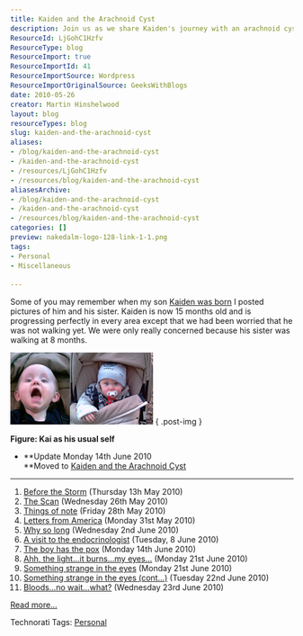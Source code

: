 ```yaml
---
title: Kaiden and the Arachnoid Cyst
description: Join us as we share Kaiden's journey with an arachnoid cyst, exploring his milestones and challenges. Discover our family's story and updates along the way.
ResourceId: LjGohC1Hzfv
ResourceType: blog
ResourceImport: true
ResourceImportId: 41
ResourceImportSource: Wordpress
ResourceImportOriginalSource: GeeksWithBlogs
date: 2010-05-26
creator: Martin Hinshelwood
layout: blog
resourceTypes: blog
slug: kaiden-and-the-arachnoid-cyst
aliases:
- /blog/kaiden-and-the-arachnoid-cyst
- /kaiden-and-the-arachnoid-cyst
- /resources/LjGohC1Hzfv
- /resources/blog/kaiden-and-the-arachnoid-cyst
aliasesArchive:
- /blog/kaiden-and-the-arachnoid-cyst
- /kaiden-and-the-arachnoid-cyst
- /resources/blog/kaiden-and-the-arachnoid-cyst
categories: []
preview: nakedalm-logo-128-link-1-1.png
tags:
- Personal
- Miscellaneous

---
```

Some of you may remember when my son [Kaiden was born](http://blog.hinshelwood.com/archive/2009/02/14/the-delivery-mk-ii.aspx) I posted pictures of him and his sister. Kaiden is now 15 months old and is progressing perfectly in every area except that we had been worried that he was not walking yet. We were only really concerned because his sister was walking at 8 months.

![image](images/ThetroublewithKaidensbignoggin_E971-image_-2-2.png)![image](images/ThetroublewithKaidensbignoggin_E971-image_-3-3.png)
{ .post-img }

**Figure: Kai as his usual self**

- **Update Monday 14th June 2010  
   **Moved to [Kaiden and the Arachnoid Cyst](http://kaiden.hinshelwood.com/ "http://kaiden.hinshelwood.com/")

---

1. [Before the Storm](http://kaiden.hinshelwood.com/2010/05/before-storm.html) (Thursday 13h May 2010)
2. [The Scan](http://kaiden.hinshelwood.com/2010/05/scan.html) (Wednesday 26th May 2010)
3. [Things of note](http://kaiden.hinshelwood.com/2010/05/things-of-note.html) (Friday 28th May 2010)
4. [Letters from America](http://kaiden.hinshelwood.com/2010/05/letters-from-america.html) (Monday 31st May 2010)
5. [Why so long](http://kaiden.hinshelwood.com/2010/06/why-so-long.html) (Wednesday 2nd June 2010)
6. [A visit to the endocrinologist](http://kaiden.hinshelwood.com/2010/06/visit-to-endocrinologist.html) (Tuesday, 8 June 2010)
7. [The boy has the pox](http://kaiden.hinshelwood.com/2010/06/boy-has-pox.html) (Monday 14th June 2010)
8. [Ahh, the light…it burns…my eyes…](http://kaiden.hinshelwood.com/2010/06/ahh-lightit-burnsmy-eyes.html) (Monday 21st June 2010)
9. [Something strange in the eyes](http://kaiden.hinshelwood.com/2010/06/something-strange-in-eyes.html) (Monday 21st June 2010)
10. [Something strange in the eyes (cont…)](http://kaiden.hinshelwood.com/2010/06/something-strange-in-eyes-cont.html) (Tuesday 22nd June 2010)
11. [Bloods…no wait…what?](http://kaiden.hinshelwood.com/2010/06/bloodsno-waitwhat.html) (Wednesday 23rd June 2010)

[Read more…](http://kaiden.hinshelwood.com/)

Technorati Tags: [Personal](http://technorati.com/tags/Personal)
